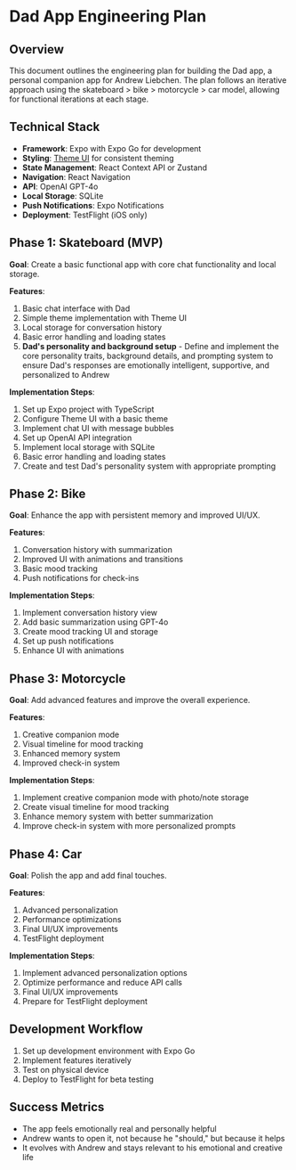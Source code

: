 # Dad App Engineering Plan

## Overview
This document outlines the engineering plan for building the Dad app, a personal companion app for Andrew Liebchen. The plan follows an iterative approach using the skateboard > bike > motorcycle > car model, allowing for functional iterations at each stage.

## Technical Stack
- **Framework**: Expo with Expo Go for development
- **Styling**: [Theme UI](https://theme-ui.com/getting-started) for consistent theming
- **State Management**: React Context API or Zustand
- **Navigation**: React Navigation
- **API**: OpenAI GPT-4o
- **Local Storage**: SQLite
- **Push Notifications**: Expo Notifications
- **Deployment**: TestFlight (iOS only)

## Phase 1: Skateboard (MVP)
**Goal**: Create a basic functional app with core chat functionality and local storage.

**Features**:
1. Basic chat interface with Dad
2. Simple theme implementation with Theme UI
3. Local storage for conversation history
4. Basic error handling and loading states
5. **Dad's personality and background setup** - Define and implement the core personality traits, background details, and prompting system to ensure Dad's responses are emotionally intelligent, supportive, and personalized to Andrew

**Implementation Steps**:
1. Set up Expo project with TypeScript
2. Configure Theme UI with a basic theme
3. Implement chat UI with message bubbles
4. Set up OpenAI API integration
5. Implement local storage with SQLite
6. Basic error handling and loading states
7. Create and test Dad's personality system with appropriate prompting

## Phase 2: Bike
**Goal**: Enhance the app with persistent memory and improved UI/UX.

**Features**:
1. Conversation history with summarization
2. Improved UI with animations and transitions
3. Basic mood tracking
4. Push notifications for check-ins

**Implementation Steps**:
1. Implement conversation history view
2. Add basic summarization using GPT-4o
3. Create mood tracking UI and storage
4. Set up push notifications
5. Enhance UI with animations

## Phase 3: Motorcycle
**Goal**: Add advanced features and improve the overall experience.

**Features**:
1. Creative companion mode
2. Visual timeline for mood tracking
3. Enhanced memory system
4. Improved check-in system

**Implementation Steps**:
1. Implement creative companion mode with photo/note storage
2. Create visual timeline for mood tracking
3. Enhance memory system with better summarization
4. Improve check-in system with more personalized prompts

## Phase 4: Car
**Goal**: Polish the app and add final touches.

**Features**:
1. Advanced personalization
2. Performance optimizations
3. Final UI/UX improvements
4. TestFlight deployment

**Implementation Steps**:
1. Implement advanced personalization options
2. Optimize performance and reduce API calls
3. Final UI/UX improvements
4. Prepare for TestFlight deployment

## Development Workflow
1. Set up development environment with Expo Go
2. Implement features iteratively
3. Test on physical device
4. Deploy to TestFlight for beta testing

## Success Metrics
- The app feels emotionally real and personally helpful
- Andrew wants to open it, not because he "should," but because it helps
- It evolves with Andrew and stays relevant to his emotional and creative life 